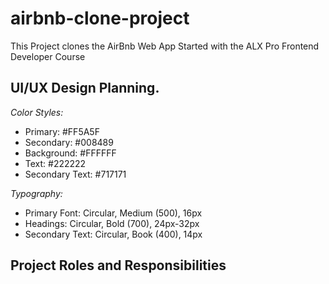 # airbnb-clone-project
This Project clones the AirBnb Web App
Started with the ALX Pro Frontend Developer Course
## UI/UX Design Planning.
*Color Styles:*
- Primary: #FF5A5F
- Secondary: #008489
- Background: #FFFFFF
- Text: #222222
- Secondary Text: #717171
  
*Typography:*
- Primary Font: Circular, Medium (500), 16px
- Headings: Circular, Bold (700), 24px-32px
- Secondary Text: Circular, Book (400), 14px
## Project Roles and Responsibilities
